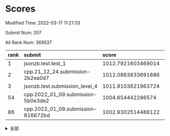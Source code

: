 # Scores

Modified Time: 2022-03-17 11:21:33

Submit Num: 207

All Rank Num: 369537

| rank |               submit               |       score        |       sigma        | pk_num |
| :--- | :--------------------------------- | :----------------- | :----------------- | :----- |
| 1    | jsonzb.test.test_1                 | 1012.7921603469014 | 0.7917281213464499 | 7139   |
| 2    | cpp.21_12_24.submission-2b2ea0d7   | 1012.0863833691886 | 0.8023782412153413 | 7142   |
| 3    | jsonzb.test.submission_level_4     | 1011.9103621963724 | 0.7954837393220516 | 7141   |
| 54   | cpp.2022_01_09.submission-5b0e3de2 | 1004.654442286574  | 0.7217738772945398 | 7137   |
| 86   | cpp.2022_01_09.submission-816672bd | 1002.9302514486122 | 0.7231022163757341 | 7138   |


<details>
<summary>全部</summary>

| rank |                 submit                 |       score        |       sigma        | pk_num |
| :--- | :------------------------------------- | :----------------- | :----------------- | :----- |
| 1    | jsonzb.test.test_1                     | 1012.7921603469014 | 0.7917281213464499 | 7139   |
| 2    | cpp.21_12_24.submission-2b2ea0d7       | 1012.0863833691886 | 0.8023782412153413 | 7142   |
| 3    | jsonzb.test.submission_level_4         | 1011.9103621963724 | 0.7954837393220516 | 7141   |
| 4    | gobigger.level_3.submission_level_3_2  | 1011.6445871606144 | 0.7751708876825695 | 7141   |
| 5    | gobigger.level_3.submission_level_3_34 | 1011.3556449025638 | 0.7754400481542593 | 7143   |
| 6    | gobigger.level_3.submission_level_3_23 | 1011.1725349904158 | 0.7754696031725546 | 7140   |
| 7    | gobigger.level_3.submission_level_3_18 | 1011.1680680413654 | 0.7755994730041271 | 7140   |
| 8    | gobigger.level_3.submission_level_3_0  | 1011.1619104046822 | 0.769207942080369  | 7139   |
| 9    | gobigger.level_3.submission_level_3_3  | 1011.1213204407798 | 0.7922908724461466 | 7134   |
| 10   | gobigger.level_3.submission_level_3_5  | 1011.0645526355111 | 0.7589247647410902 | 7141   |
| 11   | gobigger.level_3.submission_level_3_35 | 1011.0587753936748 | 0.7807838473460332 | 7140   |
| 12   | gobigger.level_3.submission_level_3_47 | 1011.0457912563174 | 0.7745764330913827 | 7142   |
| 13   | gobigger.level_3.submission_level_3_9  | 1010.9207240309255 | 0.7696824985849461 | 7146   |
| 14   | gobigger.level_3.submission_level_3_27 | 1010.740128301131  | 0.758965863486057  | 7140   |
| 15   | gobigger.level_3.submission_level_3_43 | 1010.6535895030347 | 0.7900266056164945 | 7142   |
| 16   | gobigger.level_3.submission_level_3_16 | 1010.6502298249055 | 0.7719852084560697 | 7143   |
| 17   | gobigger.level_3.submission_level_3_38 | 1010.6429131912492 | 0.7488303924112346 | 7148   |
| 18   | gobigger.level_3.submission_level_3_36 | 1010.5573745400202 | 0.7639816687381653 | 7136   |
| 19   | gobigger.level_3.submission_level_3_1  | 1010.5348711247225 | 0.7624171267583499 | 7144   |
| 20   | gobigger.level_3.submission_level_3_33 | 1010.5225941475921 | 0.780323342856956  | 7141   |
| 21   | gobigger.level_3.submission_level_3_22 | 1010.5103188992925 | 0.7647622442232721 | 7137   |
| 22   | gobigger.level_3.submission_level_3_6  | 1010.5039297574533 | 0.7491966762196544 | 7135   |
| 23   | gobigger.level_3.submission_level_3_12 | 1010.5032276979204 | 0.7595873290494458 | 7141   |
| 24   | gobigger.level_3.submission_level_3_17 | 1010.4086191024743 | 0.760796547018795  | 7140   |
| 25   | gobigger.level_3.submission_level_3_44 | 1010.3911510246177 | 0.75717369899941   | 7143   |
| 26   | gobigger.level_3.submission_level_3_7  | 1010.3828475013535 | 0.7567770768565437 | 7136   |
| 27   | gobigger.level_3.submission_level_3_24 | 1010.3773701456652 | 0.7380890926201452 | 7143   |
| 28   | gobigger.level_3.submission_level_3_37 | 1010.3555778840316 | 0.7719594636131389 | 7141   |
| 29   | gobigger.level_3.submission_level_3_10 | 1010.2094222781884 | 0.7621679033734209 | 7142   |
| 30   | gobigger.level_3.submission_level_3_25 | 1010.2024137573632 | 0.760539579460227  | 7147   |
| 31   | gobigger.level_3.submission_level_3_39 | 1010.1863497104885 | 0.7764555654917611 | 7138   |
| 32   | gobigger.level_3.submission_level_3_4  | 1010.1344461388899 | 0.7659281427107858 | 7142   |
| 33   | gobigger.level_3.submission_level_3_13 | 1010.1246546547377 | 0.7489609420984007 | 7141   |
| 34   | gobigger.level_3.submission_level_3_30 | 1010.1211102273697 | 0.7714515072714272 | 7141   |
| 35   | gobigger.level_3.submission_level_3_11 | 1010.1155621305033 | 0.7548459210518058 | 7139   |
| 36   | gobigger.level_3.submission_level_3_19 | 1010.0922539288117 | 0.7640142839177182 | 7138   |
| 37   | gobigger.level_3.submission_level_3_45 | 1009.9512985284601 | 0.7533907160481675 | 7137   |
| 38   | gobigger.level_3.submission_level_3_42 | 1009.8784252646759 | 0.75273665668791   | 7141   |
| 39   | gobigger.level_3.submission_level_3_46 | 1009.8621270729805 | 0.7696368111192958 | 7146   |
| 40   | gobigger.level_3.submission_level_3_28 | 1009.7056066469745 | 0.7547852337127686 | 7136   |
| 41   | gobigger.level_3.submission_level_3_29 | 1009.6236927504436 | 0.7503833063280944 | 7139   |
| 42   | gobigger.level_3.submission_level_3_20 | 1009.6177266053721 | 0.7505225790053777 | 7143   |
| 43   | gobigger.level_3.submission_level_3_15 | 1009.6106711318602 | 0.7600112102560187 | 7139   |
| 44   | gobigger.level_3.submission_level_3_40 | 1009.5189990267984 | 0.7435104372128154 | 7145   |
| 45   | gobigger.level_3.submission_level_3_31 | 1009.4884236076693 | 0.7580766908996124 | 7143   |
| 46   | gobigger.level_3.submission_level_3_26 | 1009.3719034592657 | 0.7467664203757205 | 7142   |
| 47   | gobigger.level_3.submission_level_3_8  | 1009.3035311386958 | 0.760183557849241  | 7142   |
| 48   | gobigger.level_3.submission_level_3_41 | 1009.3017680823914 | 0.7632816495264951 | 7136   |
| 49   | gobigger.level_3.submission_level_3_14 | 1009.1676747725073 | 0.7276317257749949 | 7139   |
| 50   | gobigger.level_3.submission_level_3_49 | 1009.1668866902467 | 0.7301694031672333 | 7146   |
| 51   | gobigger.level_3.submission_level_3_32 | 1009.1367260450794 | 0.7414346023885807 | 7138   |
| 52   | gobigger.level_3.submission_level_3_48 | 1009.0264317813724 | 0.7613699674829201 | 7139   |
| 53   | gobigger.level_3.submission_level_3_21 | 1008.3302044427563 | 0.7502431525125882 | 7146   |
| 54   | cpp.2022_01_09.submission-5b0e3de2     | 1004.654442286574  | 0.7217738772945398 | 7137   |
| 55   | gobigger.level_1.submission_level_1_48 | 1004.3935554934093 | 0.7141876052653792 | 7142   |
| 56   | gobigger.level_1.submission_level_1_43 | 1004.3301094172488 | 0.7236533801508017 | 7138   |
| 57   | gobigger.level_1.submission_level_1_33 | 1004.2262386024652 | 0.7243212312469409 | 7141   |
| 58   | gobigger.level_1.submission_level_1_20 | 1004.1997002015586 | 0.7144765916973673 | 7140   |
| 59   | gobigger.level_1.submission_level_1_15 | 1004.1577596251738 | 0.7048704933383233 | 7144   |
| 60   | gobigger.level_1.submission_level_1_36 | 1003.9628792393123 | 0.7297905673633052 | 7144   |
| 61   | gobigger.level_1.submission_level_1_12 | 1003.9353219293612 | 0.7250309980220411 | 7138   |
| 62   | gobigger.level_1.submission_level_1_38 | 1003.8608712271182 | 0.7140181787734664 | 7140   |
| 63   | gobigger.level_1.submission_level_1_16 | 1003.7678715494319 | 0.7253661020208504 | 7145   |
| 64   | gobigger.level_1.submission_level_1_46 | 1003.6768040674518 | 0.7076074526631846 | 7144   |
| 65   | gobigger.level_1.submission_level_1_13 | 1003.6601449466798 | 0.7266126346011915 | 7143   |
| 66   | gobigger.level_1.submission_level_1_0  | 1003.6254118042314 | 0.7052337193786619 | 7141   |
| 67   | gobigger.level_1.submission_level_1_27 | 1003.6252031633853 | 0.7246475442813487 | 7143   |
| 68   | gobigger.level_1.submission_level_1_39 | 1003.6168712710382 | 0.7081035906752562 | 7144   |
| 69   | gobigger.level_1.submission_level_1_45 | 1003.595993218193  | 0.7276558114054066 | 7140   |
| 70   | gobigger.level_1.submission_level_1_5  | 1003.4038319939881 | 0.7162161202205185 | 7139   |
| 71   | gobigger.level_1.submission_level_1_2  | 1003.4018829577178 | 0.7230644831262927 | 7145   |
| 72   | gobigger.level_1.submission_level_1_14 | 1003.3825129850744 | 0.7134444275869584 | 7134   |
| 73   | gobigger.level_1.submission_level_1_24 | 1003.3760878904021 | 0.7008328704485444 | 7143   |
| 74   | gobigger.level_1.submission_level_1_42 | 1003.2511831727691 | 0.7137777762264325 | 7138   |
| 75   | gobigger.level_1.submission_level_1_4  | 1003.2133175749617 | 0.7060051915004255 | 7139   |
| 76   | gobigger.level_1.submission_level_1_29 | 1003.1902796790472 | 0.7319545067194793 | 7137   |
| 77   | gobigger.level_1.submission_level_1_47 | 1003.1685071743603 | 0.7110649140605093 | 7142   |
| 78   | gobigger.level_1.submission_level_1_26 | 1003.1263381740858 | 0.7157291762938337 | 7140   |
| 79   | gobigger.level_1.submission_level_1_40 | 1003.1140511726395 | 0.708834660078091  | 7142   |
| 80   | gobigger.level_1.submission_level_1_23 | 1003.0939525659549 | 0.7132440885340571 | 7138   |
| 81   | gobigger.level_1.submission_level_1_1  | 1003.0690702728607 | 0.71083170152114   | 7140   |
| 82   | gobigger.level_1.submission_level_1_49 | 1003.0643830620654 | 0.7188128470221025 | 7141   |
| 83   | gobigger.level_1.submission_level_1_37 | 1003.0535914718605 | 0.7150376678821175 | 7144   |
| 84   | gobigger.level_1.submission_level_1_44 | 1003.0079373563507 | 0.7152481225677434 | 7139   |
| 85   | gobigger.level_1.submission_level_1_41 | 1002.9404767034365 | 0.7133237329171832 | 7137   |
| 86   | cpp.2022_01_09.submission-816672bd     | 1002.9302514486122 | 0.7231022163757341 | 7138   |
| 87   | gobigger.level_1.submission_level_1_18 | 1002.8682622224449 | 0.7160550788608534 | 7139   |
| 88   | gobigger.level_1.submission_level_1_9  | 1002.7816418427468 | 0.7161200808110028 | 7140   |
| 89   | gobigger.level_1.submission_level_1_17 | 1002.7635216016268 | 0.7204547255146754 | 7144   |
| 90   | gobigger.level_1.submission_level_1_21 | 1002.7174628013075 | 0.7077893659796325 | 7142   |
| 91   | gobigger.level_1.submission_level_1_35 | 1002.6841619224863 | 0.7130437498246429 | 7144   |
| 92   | gobigger.level_1.submission_level_1_3  | 1002.6436166482572 | 0.7157718646209804 | 7138   |
| 93   | gobigger.level_1.submission_level_1_25 | 1002.6392200845434 | 0.7101216063403968 | 7136   |
| 94   | gobigger.level_1.submission_level_1_31 | 1002.6262110098105 | 0.7021173224552689 | 7136   |
| 95   | gobigger.level_1.submission_level_1_22 | 1002.5893308498089 | 0.7117612806557944 | 7142   |
| 96   | gobigger.level_1.submission_level_1_34 | 1002.5801769738589 | 0.7176037028738649 | 7142   |
| 97   | gobigger.level_1.submission_level_1_7  | 1002.5721417375967 | 0.7197661468092013 | 7144   |
| 98   | gobigger.level_1.submission_level_1_10 | 1002.4952705262656 | 0.7134574801685245 | 7140   |
| 99   | gobigger.level_1.submission_level_1_6  | 1002.4513118017238 | 0.7155418523630769 | 7143   |
| 100  | gobigger.level_1.submission_level_1_11 | 1002.3824953975139 | 0.7182228291928622 | 7146   |
| 101  | gobigger.level_1.submission_level_1_28 | 1002.0652469701525 | 0.7062360972216999 | 7145   |
| 102  | gobigger.level_1.submission_level_1_19 | 1001.9094090372433 | 0.7143595866101178 | 7138   |
| 103  | gobigger.level_1.submission_level_1_32 | 1001.7845929926584 | 0.7171854932837753 | 7140   |
| 104  | gobigger.level_1.submission_level_1_30 | 1001.6407463220047 | 0.7165926595438804 | 7146   |
| 105  | gobigger.level_1.submission_level_1_8  | 1001.0020434778648 | 0.7093230103536589 | 7141   |
| 106  | gobigger.random.submission_random_17   | 997.5798962483186  | 0.6970331701566721 | 7141   |
| 107  | gobigger.random.submission_random_10   | 997.5403986854263  | 0.6943440322709232 | 7143   |
| 108  | gobigger.random.submission_random_49   | 997.4971689262386  | 0.7035173649239705 | 7140   |
| 109  | gobigger.random.submission_random_3    | 997.0509352771986  | 0.7136689118312557 | 7143   |
| 110  | gobigger.random.submission_random_6    | 996.977281709197   | 0.7032556079889604 | 7142   |
| 111  | gobigger.random.submission_random_4    | 996.9278488487475  | 0.7013328239728526 | 7137   |
| 112  | gobigger.random.submission_random_43   | 996.8436964675252  | 0.7140605643785306 | 7144   |
| 113  | gobigger.random.submission_random_24   | 996.8384921282328  | 0.7217729713756468 | 7143   |
| 114  | gobigger.random.submission_random_46   | 996.6414069310945  | 0.7217775692118763 | 7139   |
| 115  | gobigger.random.submission_random_21   | 996.6284163350499  | 0.7116382905401457 | 7144   |
| 116  | gobigger.random.submission_random_47   | 996.5873638203631  | 0.7143078524435424 | 7139   |
| 117  | gobigger.random.submission_random_29   | 996.505711851979   | 0.7014734700362375 | 7144   |
| 118  | gobigger.random.submission_random_33   | 996.4918677463864  | 0.7152971197611157 | 7141   |
| 119  | gobigger.random.submission_random_44   | 996.4578872964469  | 0.7113293356708126 | 7139   |
| 120  | gobigger.random.submission_random_16   | 996.4379477178114  | 0.7067877472585136 | 7141   |
| 121  | gobigger.random.submission_random_48   | 996.4160237557434  | 0.7241871337801395 | 7139   |
| 122  | gobigger.random.submission_random_26   | 996.365504501757   | 0.7242797648604987 | 7142   |
| 123  | gobigger.random.submission_random_40   | 996.3566851550335  | 0.7207412204581485 | 7135   |
| 124  | gobigger.random.submission_random_22   | 996.3408416898528  | 0.6954678187062964 | 7144   |
| 125  | gobigger.random.submission_random_14   | 996.2459963595813  | 0.7171482431138666 | 7141   |
| 126  | gobigger.random.submission_random_45   | 996.2356496363925  | 0.7014849348651566 | 7141   |
| 127  | gobigger.random.submission_random_15   | 996.1836959666866  | 0.7052061372655215 | 7144   |
| 128  | gobigger.random.submission_random_28   | 996.1785645822147  | 0.7013505284502152 | 7143   |
| 129  | gobigger.random.submission_random_25   | 996.1411192334135  | 0.7183124705094879 | 7145   |
| 130  | gobigger.random.submission_random_41   | 996.136514501987   | 0.7127762253803674 | 7142   |
| 131  | gobigger.random.submission_random_0    | 996.0740470887582  | 0.7113266419195683 | 7141   |
| 132  | gobigger.random.submission_random_38   | 996.058149901791   | 0.7260180837972723 | 7142   |
| 133  | gobigger.random.submission_random_2    | 996.0502635822135  | 0.7088498117955383 | 7145   |
| 134  | gobigger.random.submission_random_12   | 996.049665846125   | 0.7029682220035892 | 7138   |
| 135  | gobigger.random.submission_random_19   | 996.005507084816   | 0.6987849965393876 | 7145   |
| 136  | gobigger.random.submission_random_36   | 995.9731264482738  | 0.7112071672866687 | 7143   |
| 137  | gobigger.random.submission_random_32   | 995.9154819222141  | 0.7069009082759579 | 7142   |
| 138  | gobigger.random.submission_random_27   | 995.8839727012315  | 0.7111888714326875 | 7135   |
| 139  | gobigger.random.submission_random_7    | 995.8822480731429  | 0.7177113033838413 | 7137   |
| 140  | gobigger.random.submission_random_20   | 995.8134268366696  | 0.7032706520060532 | 7143   |
| 141  | gobigger.random.submission_random_37   | 995.6612329359833  | 0.7039019811655022 | 7137   |
| 142  | gobigger.random.submission_random_1    | 995.651819488757   | 0.7037527145131501 | 7137   |
| 143  | gobigger.random.submission_random_31   | 995.6427182713563  | 0.7316031150397228 | 7146   |
| 144  | gobigger.random.submission_random_23   | 995.5014893806707  | 0.7168047210263031 | 7143   |
| 145  | gobigger.random.submission_random_39   | 995.4914205387564  | 0.7044138052511301 | 7137   |
| 146  | gobigger.random.submission_random_18   | 995.461344817375   | 0.7088236841319305 | 7138   |
| 147  | gobigger.random.submission_random_35   | 995.3740495039176  | 0.7267466436327462 | 7140   |
| 148  | gobigger.random.submission_random_11   | 995.3590354981095  | 0.7073124587489507 | 7137   |
| 149  | gobigger.random.submission_random_30   | 995.2124243075007  | 0.7118163383750066 | 7145   |
| 150  | gobigger.random.submission_random_42   | 995.0851832385783  | 0.7304620073372441 | 7141   |
| 151  | gobigger.random.submission_random_34   | 995.0550118856859  | 0.7047373130577929 | 7147   |
| 152  | gobigger.random.submission_random_8    | 994.9701796052466  | 0.7095165569562345 | 7139   |
| 153  | gobigger.random.submission_random_5    | 994.7303552856478  | 0.7034187847382805 | 7143   |
| 154  | gobigger.level_2.submission_level_2_12 | 994.7159224901404  | 0.7174317667788801 | 7141   |
| 155  | gobigger.level_2.submission_level_2_22 | 994.3616436035383  | 0.741592328504333  | 7139   |
| 156  | gobigger.random.submission_random_9    | 994.3029654943326  | 0.7305279814393576 | 7138   |
| 157  | gobigger.random.submission_random_13   | 993.8086251997197  | 0.7272882897616243 | 7142   |
| 158  | gobigger.level_2.submission_level_2_27 | 993.7905488271834  | 0.7215160699162275 | 7143   |
| 159  | gobigger.level_2.submission_level_2_42 | 993.7312144856678  | 0.7392218311106529 | 7143   |
| 160  | gobigger.level_2.submission_level_2_14 | 993.0721020239798  | 0.7447943874151989 | 7143   |
| 161  | gobigger.level_2.submission_level_2_18 | 993.0513201233379  | 0.7388941301215685 | 7141   |
| 162  | gobigger.level_2.submission_level_2_20 | 992.9761815090789  | 0.7551289322574707 | 7134   |
| 163  | gobigger.level_2.submission_level_2_30 | 992.9742896160046  | 0.7559111459705665 | 7140   |
| 164  | gobigger.level_2.submission_level_2_10 | 992.9089727234625  | 0.7321718719827535 | 7140   |
| 165  | gobigger.level_2.submission_level_2_29 | 992.8411768126747  | 0.7477716417946707 | 7135   |
| 166  | gobigger.level_2.submission_level_2_43 | 992.7575544198186  | 0.7448847932046452 | 7141   |
| 167  | gobigger.level_2.submission_level_2_17 | 992.727466520491   | 0.7376366094617236 | 7141   |
| 168  | gobigger.level_2.submission_level_2_31 | 992.5699146109233  | 0.7423174521285225 | 7141   |
| 169  | gobigger.level_2.submission_level_2_41 | 992.4878716927336  | 0.7274515240830447 | 7144   |
| 170  | gobigger.level_2.submission_level_2_37 | 992.4180209684391  | 0.7157664335371469 | 7139   |
| 171  | gobigger.level_2.submission_level_2_49 | 992.4126051528317  | 0.7276854832367726 | 7141   |
| 172  | gobigger.level_2.submission_level_2_38 | 992.408426708738   | 0.7371958629864029 | 7143   |
| 173  | gobigger.level_2.submission_level_2_11 | 992.4039298604303  | 0.7269178196997528 | 7142   |
| 174  | gobigger.level_2.submission_level_2_21 | 992.3900924490417  | 0.734247700082518  | 7144   |
| 175  | gobigger.level_2.submission_level_2_32 | 992.3702802388362  | 0.738065273650421  | 7139   |
| 176  | gobigger.level_2.submission_level_2_13 | 992.3591676059044  | 0.7463767612861978 | 7138   |
| 177  | gobigger.level_2.submission_level_2_23 | 992.3505931495537  | 0.7324130231797655 | 7142   |
| 178  | gobigger.level_2.submission_level_2_15 | 992.1359231546669  | 0.7526962530983242 | 7141   |
| 179  | gobigger.level_2.submission_level_2_4  | 992.129272977511   | 0.742739061156535  | 7139   |
| 180  | gobigger.level_2.submission_level_2_35 | 992.0976029858344  | 0.750613355976921  | 7137   |
| 181  | gobigger.level_2.submission_level_2_24 | 992.0946387150256  | 0.7359280809476131 | 7142   |
| 182  | gobigger.level_2.submission_level_2_5  | 992.0609002977079  | 0.7557241651979242 | 7137   |
| 183  | gobigger.level_2.submission_level_2_8  | 992.0582094100841  | 0.7415313866481585 | 7141   |
| 184  | gobigger.level_2.submission_level_2_39 | 992.0148936526247  | 0.7639882798796833 | 7144   |
| 185  | gobigger.level_2.submission_level_2_9  | 991.9856656344498  | 0.7515601263795119 | 7138   |
| 186  | gobigger.level_2.submission_level_2_47 | 991.8955932573789  | 0.7637308295780417 | 7143   |
| 187  | gobigger.level_2.submission_level_2_33 | 991.8574709664829  | 0.7518584671000733 | 7141   |
| 188  | gobigger.level_2.submission_level_2_44 | 991.8073987740736  | 0.7336344501269677 | 7144   |
| 189  | gobigger.level_2.submission_level_2_45 | 991.7745583462336  | 0.7541043952608885 | 7143   |
| 190  | gobigger.level_2.submission_level_2_28 | 991.6559498822895  | 0.7483079617488972 | 7138   |
| 191  | gobigger.level_2.submission_level_2_36 | 991.5486289922848  | 0.7524633357780924 | 7144   |
| 192  | gobigger.level_2.submission_level_2_7  | 991.5394639294228  | 0.7483522187675318 | 7140   |
| 193  | gobigger.level_2.submission_level_2_34 | 991.5255894623448  | 0.7558198304913901 | 7142   |
| 194  | gobigger.level_2.submission_level_2_19 | 991.4846174409087  | 0.7457766123211251 | 7142   |
| 195  | gobigger.level_2.submission_level_2_40 | 991.4196638680929  | 0.7500656331459529 | 7137   |
| 196  | gobigger.level_2.submission_level_2_3  | 991.4119911094542  | 0.73958077209678   | 7144   |
| 197  | gobigger.level_2.submission_level_2_48 | 991.352394108372   | 0.7427569163203633 | 7140   |
| 198  | gobigger.level_2.submission_level_2_2  | 991.2984057984899  | 0.7434762010208887 | 7142   |
| 199  | gobigger.level_2.submission_level_2_16 | 991.0595351458072  | 0.7681513912951878 | 7145   |
| 200  | gobigger.level_2.submission_level_2_6  | 990.914075715499   | 0.7584902328200306 | 7143   |
| 201  | gobigger.level_2.submission_level_2_25 | 990.868498951388   | 0.774617926795792  | 7138   |
| 202  | gobigger.level_2.submission_level_2_26 | 990.7776122074068  | 0.7764787743456982 | 7132   |
| 203  | gobigger.level_2.submission_level_2_0  | 990.7473112004392  | 0.7651995077416588 | 7145   |
| 204  | gobigger.level_2.submission_level_2_1  | 990.6984440235527  | 0.7450061525910375 | 7136   |
| 205  | gobigger.level_2.submission_level_2_46 | 990.2266394954304  | 0.7844713883648685 | 7140   |
| 206  | gobigger.none.submission_none_0        | 977.3043404281351  | 1.3304000477019675 | 7138   |
| 207  | gobigger.none.submission_none_1        | 973.348225986099   | 1.810570334574373  | 7135   |

</details>